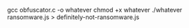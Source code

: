 gcc obfuscator.c -o whatever
chmod +x whatever
./whatever ransomware.js > definitely-not-ransomware.js
